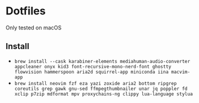 # Dotfiles

Only tested on macOS

## Install

- `brew install --cask karabiner-elements mediahuman-audio-converter appcleaner onyx kid3 font-recursive-mono-nerd-font ghostty flowvision hammerspoon aria2d squirrel-app miniconda iina macvim-app`
- `brew install neovim fzf eza yazi zoxide aria2 bottom ripgrep coreutils grep gawk gnu-sed ffmpegthumbnailer unar jq poppler fd xclip p7zip mdformat mpv proxychains-ng clippy lua-language stylua`

